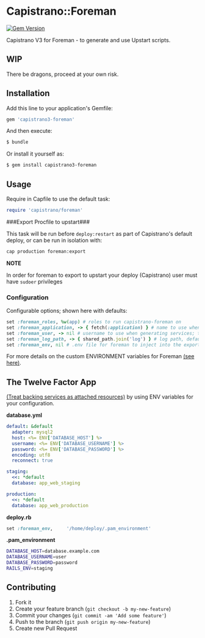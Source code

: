 # Capistrano::Foreman

[![Gem Version](https://badge.fury.io/rb/capistrano3-foreman.png)](http://badge.fury.io/rb/capistrano3-foreman)

Capistrano V3 for Foreman - to generate and use Upstart scripts.

## WIP

There be dragons, proceed at your own risk.

## Installation

Add this line to your application's Gemfile:
```ruby
gem 'capistrano3-foreman'
```
And then execute:
```bash
$ bundle
```
Or install it yourself as:
```bash
$ gem install capistrano3-foreman
```
## Usage

Require in Capfile to use the default task:
```ruby
require 'capistrano/foreman'
```

###Export Procfile to upstart###

This task will be run before `deploy:restart` as part of Capistrano's default deploy, or can be run in isolation with:
```bash
cap production foreman:export
```

**NOTE**

In order for foreman to export to upstart your deploy (Capistrano) user must have `sudoer` privileges


### Configuration

Configurable options; shown here with defaults:

```ruby
set :foreman_roles, %w(app) # roles to run capistrano-foreman on
set :foreman_application, -> { fetch(:application) } # name to use when exporting/starting/stopping Foreman services
set :foreman_user, -> nil # username to use when generating services; this defaults to the user that Cap's using for SSH.
set :foreman_log_path, -> { shared_path.join('log') } # log path, defaults to your deployment's /path/to/cap/shared/log
set :foreman_env, nil # .env file for foreman to inject into the exported service.
```

For more details on the custom ENVIRONMENT variables for Foreman [(see here)](http://ddollar.github.io/foreman/#ENVIRONMENT).


## The Twelve Factor App

[(Treat backing services as attached resources)](http://12factor.net/backing-services) by using ENV variables for your configuration.

**database.yml**
```yaml
default: &default
  adapter: mysql2
  host: <%= ENV['DATABASE_HOST'] %>
  username: <%= ENV['DATABASE_USERNAME'] %>
  password: <%= ENV['DATABASE_PASSWORD'] %>
  encoding: utf8
  reconnect: true

staging:
  <<: *default
  database: app_web_staging

production:
  <<: *default
  database: app_web_production
```

**deploy.rb**
```ruby
set :foreman_env,     '/home/deploy/.pam_environment'
```

**.pam_environment**
```bash
DATABASE_HOST=database.example.com
DATABASE_USERNAME=user
DATABASE_PASSWORD=password
RAILS_ENV=staging
```

## Contributing

1. Fork it
2. Create your feature branch (`git checkout -b my-new-feature`)
3. Commit your changes (`git commit -am 'Add some feature'`)
4. Push to the branch (`git push origin my-new-feature`)
5. Create new Pull Request
